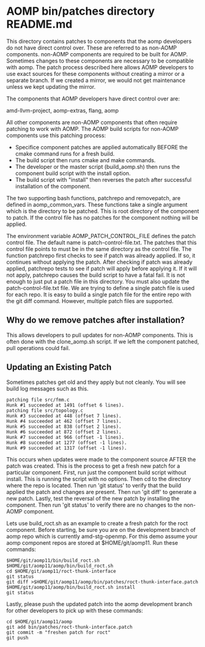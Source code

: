 AOMP bin/patches directory README.md
====================================

This directory contains patches to components that the aomp developers do not have direct control over.
These are referred to as non-AOMP components. non-AOMP components are required to be built for AOMP.
Sometimes changes to these components are necessary to be compatible with aomp.
The patch process described here allows AOMP developers to use exact sources for these components 
without creating a mirror or a separate branch.
If we created a mirror, we would not get maintenance unless we kept updating the mirror.

The components that AOMP developers have direct control over are: 
  
   amd-llvm-project, aomp-extras, flang, aomp

All other components are non-AOMP components that often require patching to
work with AOMP. The AOMP build scripts for non-AOMP components use this patching process:

 * Specifice component patches are applied automatically BEFORE the cmake command runs for a fresh build.
 * The build script then runs cmake and make commands.
 * The developer or the master script (build_aomp.sh) then runs the component build script with the install option.
 * The build script with "install" then reverses the patch after successful installation of the component. 

The two supporting bash functions, patchrepo and removepatch, are defined in aomp_common_vars.
These functions take a single argument which is the directory to be patched.
This is root directory of the component to patch. If the control file has no patches for the component
nothing will be applied.

The environment variable AOMP_PATCH_CONTROL_FILE defines the patch control file.
The default name is patch-control-file.txt.
The patches that this control file points to must be in the same directory as the control file.
The function patchrepo first checks to see if patch was already applied.
If so, it continues without applying the patch.
After checking if patch was already applied, patchrepo tests to see if patch will apply before applying it.
If it will not apply, patchrepo causes the build script to have a fatal fail.
It is not enough to just put a patch file in this directory.
You must also update the patch-control-file.txt file.
We are trying to define a single patch file is used for each repo.
It is easy to build a single patch file for the entire repo with the git diff command.
However, multiple patch files are supported.

## Why do we remove patches after installation?

This allows developers to pull updates for non-AOMP components.
This is often done with the clone_aomp.sh script.
If we left the component patched, pull operations could fail.

## Updating an Existing Patch

Sometimes patches get old and they apply but not cleanly.
You will see build log messages such as this.

```
patching file src/fmm.c
Hunk #1 succeeded at 1491 (offset 6 lines).
patching file src/topology.c
Hunk #3 succeeded at 448 (offset 7 lines).
Hunk #4 succeeded at 462 (offset 7 lines).
Hunk #5 succeeded at 838 (offset 2 lines).
Hunk #6 succeeded at 872 (offset 2 lines).
Hunk #7 succeeded at 966 (offset -1 lines).
Hunk #8 succeeded at 1277 (offset -1 lines).
Hunk #9 succeeded at 1317 (offset -1 lines).
```
This occurs when updates were made to the component source AFTER the patch was created.
This is the process to get a fresh new patch for a particular component.
First, run just the component build script without install.  This is running the
script with no options. Then cd to the directory where the repo is located.
Then run 'git status' to verify that the build applied the patch and changes
are present.  Then run 'git diff' to generate a new patch.  Lastly, test
the reversal of the new patch by installing the component.  Then run 'git status'
to verify there are no changes to the non-AOMP component.

Lets use build_roct.sh as an example to create a fresh patch for the roct component.
Before starting,  be sure you are on the development branch of aomp repo
which is currently amd-stg-openmp.  For this demo assume your aomp component repos
are stored at $HOME/git/aomp11.  Run these commands:

```
$HOME/git/aomp11/bin/build_roct.sh
$HOME/git/aomp11/aomp/bin/build_roct.sh
cd $HOME/git/aomp11/roct-thunk-interface
git status
git diff >$HOME/git/aomp11/aomp/bin/patches/roct-thunk-interface.patch
$HOME/git/aomp11/aomp/bin/build_roct.sh install
git status
```
Lastly, please push the updated patch into the aomp development branch
for other developers to pick up with these commands:

```
cd $HOME/git/aomp11/aomp
git add bin/patches/roct-thunk-interface.patch
git commit -m "freshen patch for roct"
git push
```
